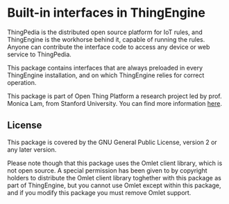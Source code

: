 # Built-in interfaces in ThingEngine

ThingPedia is the distributed open source platform for IoT rules, and
ThingEngine is the workhorse behind it, capable of running the rules.
Anyone can contribute the interface code to access any device or web
service to ThingPedia.

This package contains interfaces that are always preloaded
in every ThingEngine installation, and on which ThingEngine
relies for correct operation.

This package is part of Open Thing Platform a research project led by
prof. Monica Lam, from Stanford University.  You can find more
information [here](https://thingengine.stanford.edu/about).

## License

This package is covered by the GNU General Public License, version 2
or any later version.

Please note though that this package uses the Omlet client library,
which is not open source. A special permission has been given to
by copyright holders to distribute the Omlet client library toghether
with this package as part of ThingEngine, but you cannot use Omlet
except within this package, and if you modify this package you must
remove Omlet support.
